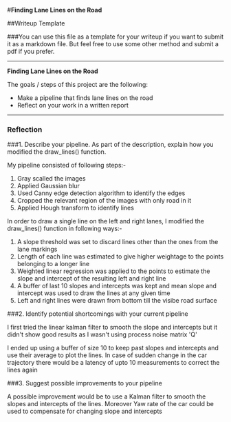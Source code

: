 #**Finding Lane Lines on the Road**

##Writeup Template

###You can use this file as a template for your writeup if you want to submit it as a markdown file. But feel free to use some other method and submit a pdf if you prefer.

---

**Finding Lane Lines on the Road**

The goals / steps of this project are the following:
* Make a pipeline that finds lane lines on the road
* Reflect on your work in a written report


[//]: # (Image References)

[image1]: ./examples/grayscale.jpg "Grayscale"

---

### Reflection

###1. Describe your pipeline. As part of the description, explain how you modified the draw_lines() function.

My pipeline consisted of following steps:-
1. Gray scalled the images
2. Applied Gaussian blur
3. Used Canny edge detection algorithm to identify the edges
4. Cropped the relevant region of the images with only road in it
5. Applied Hough transform to identify lines


In order to draw a single line on the left and right lanes, I modified the draw_lines() function in following ways:-
1. A slope threshold was set to discard lines other than the ones from the lane markings
2. Length of each line was estimated to give higher weightage to the points belonging to a longer line
3. Weighted linear regression was applied to the points to estimate the slope and intercept of the resulting left and right line
4. A buffer of last 10 slopes and intercepts was kept and mean slope and intercept was used to draw the lines at any given time
5. Left and right lines were drawn from bottom till the visibe road surface





###2. Identify potential shortcomings with your current pipeline


I first tried the linear kalman filter to smooth the slope and intercepts but it didn't show good results as I wasn't using process noise matrix 'Q'

I ended up using a buffer of size 10 to keep past slopes and intercepts and use their average to plot the lines. In case of sudden change in the car trajectory there would be a latency of upto 10 measurements to correct the lines again





###3. Suggest possible improvements to your pipeline

A possible improvement would be to use a Kalman filter to smooth the slopes and intercepts of the lines. Moreover Yaw rate of the car could be used to compensate for changing slope and intercepts
